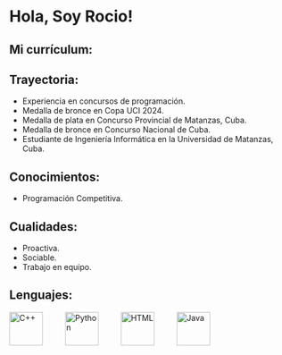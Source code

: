 <!DOCTYPE html>
<html lang="es">
<head>
    <title>Currículum de Rocío</title>
</head>
<body>
    <h1>Hola, Soy Rocio!</h1>
    <h2>Mi currículum:</h2>
    <h2>Trayectoria:</h2>
    <ul>
        <li>Experiencia en concursos de programación.</li>
        <li>Medalla de bronce en Copa UCI 2024.</li>
        <li>Medalla de plata en Concurso Provincial de Matanzas, Cuba.</li>
        <li>Medalla de bronce en Concurso Nacional de Cuba.</li>
        <li>Estudiante de Ingeniería Informática en la Universidad de Matanzas, Cuba.</li>
    </ul>
    <h2>Conocimientos:</h2>
    <ul>
        <li>Programación Competitiva.</li>
    </ul>
    <h2>Cualidades:</h2>
    <ul>
       <li>Proactiva.</li>
       <li>Sociable.</li>
       <li>Trabajo en equipo.</li>
    </ul>
    <h2>Lenguajes:</h2>
    <div style="display: flex; gap: 40px; flex-wrap: wrap; justify-content: flex-start;">
        <img src="https://logodix.com/logo/1137946.png" width="60" height="60" alt="C++">
        <img src="https://brandslogos.com/wp-content/uploads/images/large/python-logo.png" width="60" height="60" alt="Python">
        <img src="https://cdn-icons-png.flaticon.com/512/919/919827.png" width="60" height="60" alt="HTML">
        <img src="https://icon-icons.com/icons2/2108/PNG/512/java_icon_130901.png" width="60" height="60" alt="Java">
    </div>
</body>
</html>